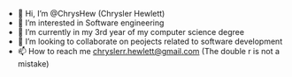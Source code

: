 - 👋 Hi, I’m @ChrysHew (Chrysler Hewlett)
- 👀 I’m interested in Software engineering
- 🌱 I’m currently in my 3rd year of my computer science degree
- 💞️ I’m looking to collaborate on peojects related to software development
- 📫 How to reach me chryslerr.hewlett@gmail.com (The double r is not a mistake)

<!---
ChrysHew/ChrysHew is a ✨ special ✨ repository because its `README.md` (this file) appears on your GitHub profile.
You can click the Preview link to take a look at your changes.
--->
